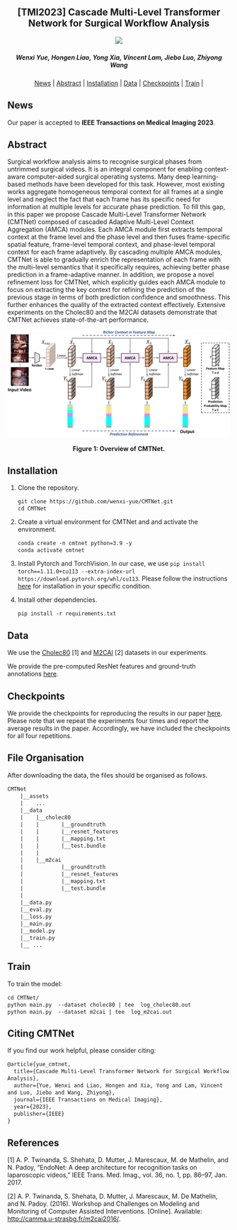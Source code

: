<h2 align="center"> [TMI2023] Cascade Multi-Level Transformer Network for Surgical Workflow Analysis </h2>
<p align="center">
<a href="https://ieeexplore.ieee.org/document/10098668"><img src="https://img.shields.io/badge/ieee-Paper-<color>"></a>
</p>
<h5 align="center"><em>Wenxi Yue, Hongen Liao, Yong Xia, Vincent Lam, Jiebo Luo, Zhiyong Wang</em></h5>
<p align="center">
  <a href="#news">News</a> |
  <a href="#abstract">Abstract</a> |
  <a href="#installation">Installation</a> |
  <a href="#data">Data</a> |
  <a href="#checkpoints">Checkpoints</a> |
  <a href="#train">Train</a> |
</p>

## News 

Our paper is accepted to **IEEE Transactions on Medical Imaging 2023**. 



## Abstract 
Surgical workflow analysis aims to recognise surgical phases from untrimmed surgical videos. It is an integral component for enabling context-aware computer-aided surgical operating systems. Many deep learning-based methods have been developed for this task. However, most existing works aggregate homogeneous temporal context for all frames at a single level and neglect the fact that each frame has its specific need for information at multiple levels for accurate phase prediction. To fill this gap, in this paper we propose Cascade Multi-Level Transformer Network (CMTNet) composed of cascaded Adaptive Multi-Level Context Aggregation (AMCA) modules. Each AMCA module first extracts temporal context at the frame level and the phase level and then fuses frame-specific spatial feature, frame-level temporal context, and phase-level temporal context for each frame adaptively. By cascading multiple AMCA modules, CMTNet is able to gradually enrich the representation of each frame with the multi-level semantics that it specifically requires, achieving better phase prediction in a frame-adaptive manner. In addition, we propose a novel refinement loss for CMTNet, which explicitly guides each AMCA module to focus on extracting the key context for refining the prediction of the previous stage in terms of both prediction confidence and smoothness. This further enhances the quality of the extracted context effectively. Extensive experiments on the Cholec80 and the M2CAI datasets demonstrate that CMTNet achieves state-of-the-art performance.


![](assets/fig1.png)
<figcaption align = "center"><b>Figure 1: Overview of CMTNet. 
 </b></figcaption>


## Installation

1. Clone the repository.
      ```
      git clone https://github.com/wenxi-yue/CMTNet.git
      cd CMTNet
      ```

2. Create a virtual environment for CMTNet and and activate the environment.
    ```
    conda create -n cmtnet python=3.9 -y
    conda activate cmtnet
    ```
3. Install Pytorch and TorchVision. In our case, we use `pip install torch==1.11.0+cu113 --extra-index-url https://download.pytorch.org/whl/cu113`. Please follow the instructions [here](https://pytorch.org/get-started/locally/) for installation in your specific condition. 

4. Install other dependencies.
    ```
    pip install -r requirements.txt
    ```

## Data
We use the [Cholec80](http://camma.u-strasbg.fr/datasets/) [1] and [M2CAI](http://camma.u-strasbg.fr/m2cai2016/) [2] datasets in our experiments. 

We provide the pre-computed ResNet features and ground-truth annotations [here](https://unisyd-my.sharepoint.com/:f:/g/personal/wenxi_yue_sydney_edu_au/ErORQ6J492dLgy3emlb_YWYB4N3a0KRg9uInpq6SXRSZ-A?e=FViES6).



## Checkpoints
We provide the checkpoints for reproducing the results in our paper [here](https://unisyd-my.sharepoint.com/:f:/g/personal/wenxi_yue_sydney_edu_au/ErORQ6J492dLgy3emlb_YWYB4N3a0KRg9uInpq6SXRSZ-A?e=FViES6). Please note that we repeat the experiments four times and report the average results in the paper. Accordingly, we have included the checkpoints for all four repetitions.

##  File Organisation
After downloading the data, the files should be organised as follows.

  ```tree
  CMTNet
      |__assets
      |    ...
      |__data
      |    |__cholec80
      |    |       |__groundtruth
      |    |       |__resnet_features
      |    |       |__mapping.txt
      |    |       |__test.bundle
      |    |                   
      |    |__m2cai
      |            |__groundtruth
      |            |__resnet_features
      |            |__mapping.txt
      |            |__test.bundle
      |                   
      |__data.py
      |__eval.py
      |__loss.py
      |__main.py
      |__model.py
      |__train.py
      |__ ...
  ```

##  Train
To train the model:
```
cd CMTNet/
python main.py  --dataset cholec80 | tee  log_cholec80.out
python main.py  --dataset m2cai | tee  log_m2cai.out
```


##  Citing CMTNet

If you find our work helpful, please consider citing:
```
@article{yue_cmtnet,
  title={Cascade Multi-Level Transformer Network for Surgical Workflow Analysis},
  author={Yue, Wenxi and Liao, Hongen and Xia, Yong and Lam, Vincent and Luo, Jiebo and Wang, Zhiyong},
  journal={IEEE Transactions on Medical Imaging},
  year={2023},
  publisher={IEEE}
}
```


##  References
[1] A. P. Twinanda, S. Shehata, D. Mutter, J. Marescaux, M. de Mathelin, and N. Padoy, “EndoNet: A deep architecture for recognition tasks on laparoscopic videos,” IEEE Trans. Med. Imag., vol. 36, no. 1, pp. 86–97, Jan. 2017.

[2] A. P. Twinanda, S. Shehata, D. Mutter, J. Marescaux, M. De Mathelin, and N. Padoy. (2016). Workshop and Challenges on Modeling and Monitoring of Computer Assisted Interventions. [Online]. Available: http://camma.u-strasbg.fr/m2cai2016/.